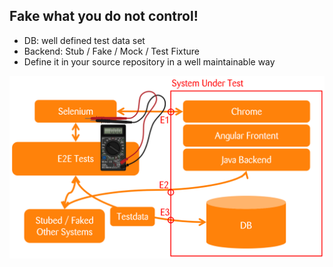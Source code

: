 ## Fake what you do not control!

<div class="horizontal-2">
<div>
    <ul>
        <li>DB: well defined test data set<br/></li>
        <li>Backend: Stub / Fake / Mock / Test Fixture</li>                
        <li>Define it in your source repository in a well maintainable way</li>                
    </ul>
</div>
<div>
    <img src="images/test-setup.png">
</div>
</div>
